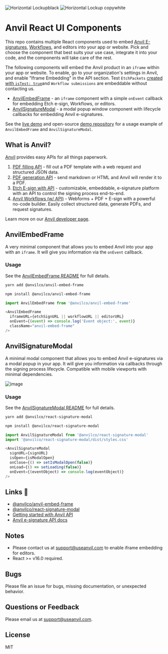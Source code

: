 ![Horizontal Lockupblack](https://user-images.githubusercontent.com/293079/169453889-ae211c6c-7634-4ccd-8ca9-8970c2621b6f.png#gh-light-mode-only)
![Horizontal Lockup copywhite](https://user-images.githubusercontent.com/293079/169453892-895f637b-4633-4a14-b997-960c9e17579b.png#gh-dark-mode-only)

# Anvil React UI Components

This repo contains multiple React components used to embed [Anvil E-signatures](https://www.useanvil.com/docs/api/e-signatures), [Workflows](https://www.useanvil.com/docs/api/workflows#embedding-workflows-in-your-app), and editors into your app or website. Pick and choose the component that best suits your use case, integrate it into your code, and the components will take care of the rest.

The following components will embed the Anvil product in an `iframe` within your app or website. To enable, go to your organization's settings in Anvil, and enable "Iframe Embedding" in the API section. Test `EtchPackets` [created with `isTest: true`](https://www.useanvil.com/docs/api/e-signatures#testing-your-packet-configuration)and `Workflow submissions` are embeddable without contacting us.

* [AnvilEmbedFrame](#AnvilEmbedFrame) - an `iframe` component with a simple `onEvent` callback for embedding Etch e-sign, Workflows, or editors.
* [AnvilSignatureModal](#AnvilSignatureModal) - a modal popup window component with lifecycle callbacks for embedding Anvil e-signatures.

See the [live demo](https://esign-demo.useanvil.com/) and open-source [demo repository](https://github.com/anvilco/anvil-e-signature-api-node-example) for a usage example of `AnvilEmbedFrame` and `AnvilSignatureModal`.

## What is Anvil?

[Anvil](https://www.useanvil.com/developers) provides easy APIs for all things paperwork.

1. [PDF filling API](https://www.useanvil.com/products/pdf-filling-api/) - fill out a PDF template with a web request and structured JSON data.
2. [PDF generation API](https://www.useanvil.com/products/pdf-generation-api/) - send markdown or HTML and Anvil will render it to a PDF.
3. [Etch E-sign with API](https://www.useanvil.com/products/etch/) - customizable, embeddable, e-signature platform with an API to control the signing process end-to-end.
4. [Anvil Workflows (w/ API)](https://www.useanvil.com/products/workflows/) - Webforms + PDF + E-sign with a powerful no-code builder. Easily collect structured data, generate PDFs, and request signatures.

Learn more on our [Anvil developer page](https://www.useanvil.com/developers).

## AnvilEmbedFrame

A very minimal component that allows you to embed Anvil into your app with an `iframe`. It will give you information via the `onEvent` callback.

### Usage

See the [AnvilEmbedFrame README](./packages/anvil-embed-frame/README.md) for full details.

```sh
yarn add @anvilco/anvil-embed-frame
```

```sh
npm install @anvilco/anvil-embed-frame
```

```js
import AnvilEmbedFrame from '@anvilco/anvil-embed-frame'

<AnvilEmbedFrame
  iframeURL={etchSignURL || workflowURL || editorURL}
  onEvent={(event) => console.log('Event object:', event)}
  className="anvil-embed-frame"
/>
```


## AnvilSignatureModal

A minimal modal component that allows you to embed Anvil e-signatures via a modal popup in your app. It will give you information via callbacks through the signing process lifecycle. Compatible with mobile viewports with minimal dependencies.

![image](https://user-images.githubusercontent.com/26425671/101393509-0f604680-387c-11eb-8e09-b889b0c21c7f.png)

### Usage

See the [AnvilSignatureModal README](./packages/react-signature-modal/README.md) for full details.

```sh
yarn add @anvilco/react-signature-modal
```
```sh
npm install @anvilco/react-signature-modal
```

```js
import AnvilSignatureModal from '@anvilco/react-signature-modal'
import '@anvilco/react-signature-modal/dist/styles.css'

<AnvilSignatureModal
  signURL={signURL}
  isOpen={isModalOpen}
  onClose={() => setIsModalOpen(false)}
  onLoad={() => setLoading(false)}
  onEvent={(eventObject) => console.log(eventObject)}
/>
```

## Links 🔗

* [@anvilco/anvil-embed-frame](https://www.npmjs.com/package/@anvilco/anvil-embed-frame)
* [@anvilco/react-signature-modal](https://www.npmjs.com/package/@anvilco/react-signature-modal)
* [Getting started with Anvil API](https://www.useanvil.com/docs/api/getting-started)
* [Anvil e-signature API docs](https://www.useanvil.com/docs/api/e-signatures)


## Notes

* Please contact us at [support@useanvil.com](mailto:support@useanvil.com) to enable iframe embedding for editors.
* React >= v16.0 required.

## Bugs

Please file an issue for bugs, missing documentation, or unexpected behavior.

## Questions or Feedback

Please email us at [support@useanvil.com](mailto:support@useanvil.com).

## License

MIT
